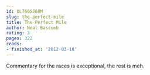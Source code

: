 ```yaml
---
id: OL7605768M
slug: the-perfect-mile
title: The Perfect Mile
author: Neal Bascomb
rating: 3
pages: 322
reads:
- finished_at: '2012-03-18'
---
```

Commentary for the races is exceptional, the rest is meh.

